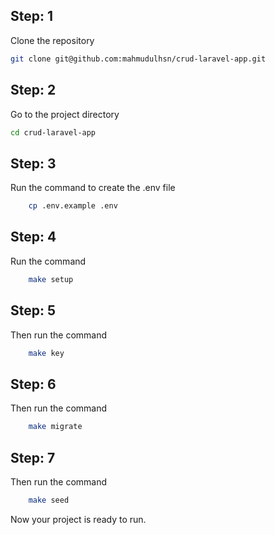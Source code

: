 ## Step: 1
Clone the repository
```sh 
git clone git@github.com:mahmudulhsn/crud-laravel-app.git
```
## Step: 2
Go to the project directory
```sh
cd crud-laravel-app
```
## Step: 3
Run the command to create the .env file
```sh 
    cp .env.example .env
```
## Step: 4
Run the command
```sh 
    make setup
```

## Step: 5
Then run the command
```sh 
    make key
```
## Step: 6
Then run the command
```sh 
    make migrate
```
## Step: 7
Then run the command
```sh 
    make seed
```
Now your project is ready to run.
